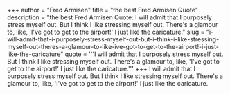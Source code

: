 +++
author = "Fred Armisen"
title = "the best Fred Armisen Quote"
description = "the best Fred Armisen Quote: I will admit that I purposely stress myself out. But I think I like stressing myself out. There's a glamour to, like, 'I've got to get to the airport!' I just like the caricature."
slug = "i-will-admit-that-i-purposely-stress-myself-out-but-i-think-i-like-stressing-myself-out-theres-a-glamour-to-like-ive-got-to-get-to-the-airport!-i-just-like-the-caricature"
quote = '''I will admit that I purposely stress myself out. But I think I like stressing myself out. There's a glamour to, like, 'I've got to get to the airport!' I just like the caricature.'''
+++
I will admit that I purposely stress myself out. But I think I like stressing myself out. There's a glamour to, like, 'I've got to get to the airport!' I just like the caricature.
